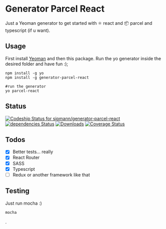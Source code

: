 # Generator Parcel React

Just a Yeoman generator to get started with ⚛️ react and 📦 parcel and typescript (if u want).


## Usage

First install [Yeoman](http://yeoman.io/) and then this package. Run the yo generator inside the desired folder and have fun :);

```shell
npm install -g yo
npm install -g generator-parcel-react

#run the generator
yo parcel-react 
```

## Status

[ ![Codeship Status for sipmann/generator-parcel-react](https://app.codeship.com/projects/03a4a380-082e-0136-cdbf-02887c9dcadb/status?branch=master)](https://app.codeship.com/projects/281130) [![dependencies Status](https://david-dm.org/sipmann/generator-parcel-react/status.svg)](https://david-dm.org/sipmann/generator-parcel-react)
[![Downloads](https://img.shields.io/npm/dm/generator-parcel-react.svg?style=flat)](https://www.npmjs.com/package/generator-parcel-react)
[![Coverage Status](https://coveralls.io/repos/github/sipmann/generator-parcel-react/badge.svg?branch=master)](https://coveralls.io/github/sipmann/generator-parcel-react?branch=master)

## Todos
- [x] Better tests... really
- [x] React Router
- [x] SASS
- [x] Typescript
- [ ] Redux or another framework like that

## Testing

Just run mocha :)

```shell
mocha
```
.